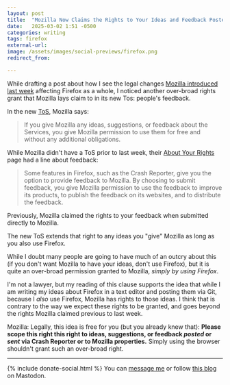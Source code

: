 ```yaml
---
layout: post
title:  "Mozilla Now Claims the Rights to Your Ideas and Feedback Posted Anywhere on the Web, as Long as You Use Firefox"
date:   2025-03-02 1:51 -0500
categories: writing
tags: firefox
external-url: 
image: /assets/images/social-previews/firefox.png
redirect_from: 

---
```


While drafting a post about how I see the legal changes [Mozilla introduced last week](https://blog.mozilla.org/en/products/firefox/firefox-news/firefox-terms-of-use/) affecting Firefox as a whole, I noticed another over-broad rights grant that Mozilla lays claim to in its new Tos: people's feedback.

In the new [ToS](https://www.mozilla.org/about/legal/terms/firefox/), Mozilla says:

> If you give Mozilla any ideas, suggestions, or feedback about the Services, you give Mozilla permission to use them for free and without any additional obligations.

While Mozilla didn't have a ToS prior to last week, their [About Your Rights](https://archive.ph/iLRyr) page had a line about feedback:

> Some features in Firefox, such as the Crash Reporter, give you the option to provide feedback to Mozilla. By choosing to submit feedback, you give Mozilla permission to use the feedback to improve its products, to publish the feedback on its websites, and to distribute the feedback.

Previously, Mozilla claimed the rights to your feedback when submitted directly to Mozilla. 

The new ToS extends that right to any ideas you "give" Mozilla as long as you also use Firefox.

While I doubt many people are going to have much of an outcry about this (if you don't want Mozilla to have your ideas, don't use Firefox), but it is quite an over-broad permission granted to Mozilla, *simply by using Firefox*. 

I'm not a lawyer, but my reading of this clause supports the idea that while I am writing my ideas about Firefox in a text editor and posting them via Git, because I *also* use Firefox, Mozilla has rights to those ideas. I think that is contrary to the way we expect these rights to be granted, and goes beyond the rights Mozilla claimed previous to last week.

Mozilla: Legally, this idea is free for you (but you already knew that): **Please scope this right this right to ideas, suggestions, or feedback *posted* or *sent* via Crash Reporter or to Mozilla properties.** Simply using the browser shouldn't grant such an over-broad right.

---

{% include donate-social.html %} You can [message me](https://mastodon.social/@yoasif) or follow [this blog](https://mastodon.social/@quippdblog) on Mastodon.
